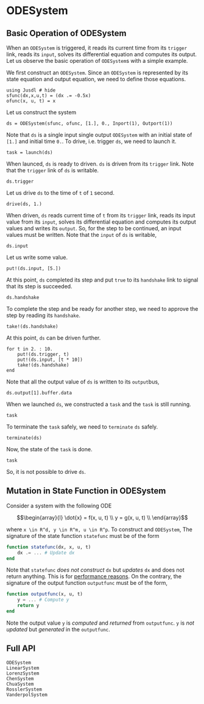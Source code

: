 # ODESystem

## Basic Operation of ODESystem 
When an `ODESystem` is triggered, it reads its current time from its `trigger` link, reads its `input`, solves its differential equation and computes its output. Let us observe the basic operation of `ODESystem`s with a simple example. 

We first construct an `ODESystem`. Since an `ODESystem` is represented by its state equation and output equation, we need to define those equations.
```@repl ode_ex 
using Jusdl # hide 
sfunc(dx,x,u,t) = (dx .= -0.5x)
ofunc(x, u, t) = x
```
Let us construct the system 
```@repl ode_ex 
ds = ODESystem(sfunc, ofunc, [1.], 0., Inport(1), Outport(1))
```
Note that `ds` is a single input single output `ODESystem` with an initial state of `[1.]` and initial time `0.`. To drive, i.e. trigger `ds`, we need to launch it.
```@repl ode_ex
task = launch(ds)
```
When launced, `ds` is ready to driven. `ds` is driven from its `trigger` link. Note that the `trigger` link of `ds` is writable. 
```@repl ode_ex 
ds.trigger
```
Let us drive `ds` to the time of `t` of `1` second.
```@repl ode_ex 
drive(ds, 1.)
```
When driven, `ds` reads current time of `t` from its `trigger` link, reads its input value from its `input`, solves its differential equation and computes its output values and writes its `output`. So, for the step to be continued, an input values must be written. Note that the `input` of `ds` is writable,
```@repl ode_ex 
ds.input
```
Let us write some value. 
```@repl ode_ex 
put!(ds.input, [5.])
```
At this point, `ds` completed its step and put `true` to its `handshake` link to signal that its step is succeeded.
```@repl ode_ex 
ds.handshake
```
To complete the step and be ready for another step, we need to approve the step by reading its `handshake`. 
```@repl ode_ex 
take!(ds.handshake)
```
At this point, `ds` can be driven further. 
```@repl ode_ex 
for t in 2. : 10.
    put!(ds.trigger, t)
    put!(ds.input, [t * 10])
    take!(ds.handshake)
end
```
Note that all the output value of `ds` is written to its `output`bus,
```@repl ode_ex 
ds.output[1].buffer.data
```
When we launched `ds`, we constructed a `task` and the `task` is still running.
```@repl ode_ex 
task
```
To terminate the `task` safely, we need to `terminate` `ds` safely.
```@repl ode_ex
terminate(ds)
```
Now, the state of the `task` is done. 
```@repl ode_ex 
task
```
So, it is not possible to drive `ds`.

## Mutation in State Function in ODESystem 
Consider a system with the following ODE
```math 
\begin{array}{l}
    \dot{x} = f(x, u, t) \\
    y = g(x, u, t) \\
\end{array}
```
where ``x \in R^d, y \in R^m, u \in R^p``. To construct and `ODESystem`,  The signature of the state function `statefunc` must be of the form 
```julia 
function statefunc(dx, x, u, t)
    dx .= ... # Update dx
end
```
Note that `statefunc` *does not construct* `dx` but *updates* `dx` and does not return anything.  This is for [performance reasons](https://docs.juliadiffeq.org/latest/basics/faq/#faq_performance-1). On the contrary, the signature of the output function `outputfunc` must be of the form,
```julia 
function outputfunc(x, u, t)
    y = ... # Compute y
    return y
end
```
Note the output value `y` is *computed* and *returned* from `outputfunc`. `y` is *not updated* but *generated* in the `outputfunc`.

## Full API 
```@docs 
ODESystem 
LinearSystem 
LorenzSystem 
ChenSystem
ChuaSystem
RosslerSystem 
VanderpolSystem
```